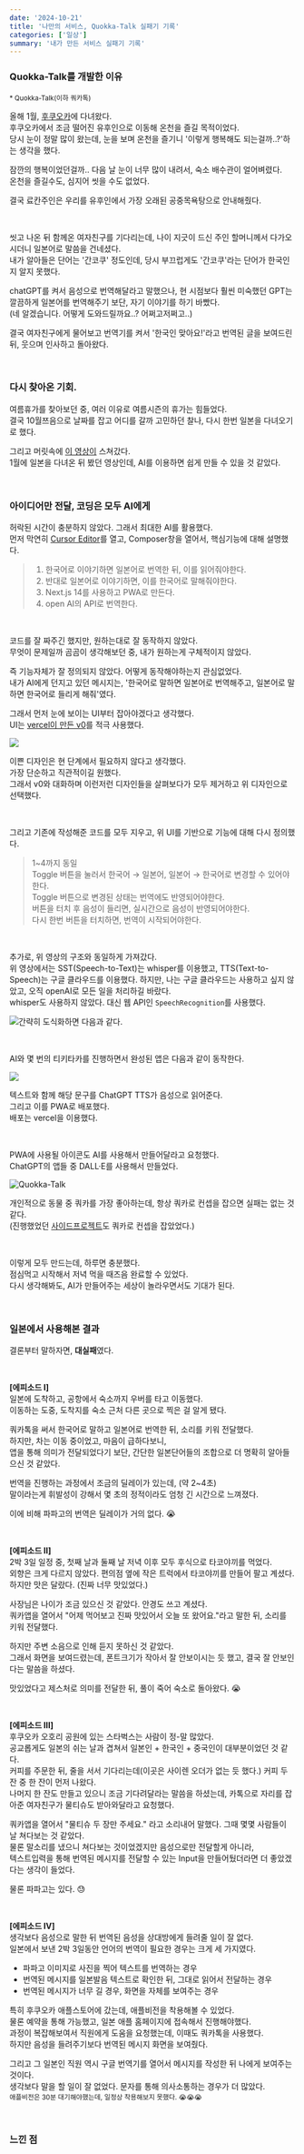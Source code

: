 ```yaml
---
date: '2024-10-21'
title: '나만의 서비스, Quokka-Talk 실패기 기록'
categories: ['일상']
summary: '내가 만든 서비스 실패기 기록'
---
```


### Quokka-Talk를 개발한 이유

<small>\* Quokka-Talk(이하 쿼카톡)</small>

올해 1월, [후쿠오카](https://geuni620.github.io/blog/2024/1/31/daily/)에 다녀왔다.  
후쿠오카에서 조금 떨어진 유후인으로 이동해 온천을 즐길 목적이었다.  
당시 눈이 정말 많이 왔는데, 눈을 보며 온천을 즐기니 '이렇게 행복해도 되는걸까..?'하는 생각을 했다.

잠깐의 행복이었던걸까.. 다음 날 눈이 너무 많이 내려서, 숙소 배수관이 얼어벼렸다.  
온천을 즐길수도, 심지어 씻을 수도 없었다.

결국 료칸주인은 우리를 유후인에서 가장 오래된 공중목욕탕으로 안내해줬다.

<br/>

씻고 나온 뒤 함께온 여자친구를 기다리는데, 나이 지긋이 드신 주인 할머니께서 다가오시더니 일본어로 말씀을 건네셨다.  
내가 알아들은 단어는 '간코쿠' 정도인데, 당시 부끄럽게도 '간코쿠'라는 단어가 한국인지 알지 못했다.

chatGPT를 켜서 음성으로 번역해달라고 말했으나, 현 시점보다 훨씬 미숙했던 GPT는 깔끔하게 일본어를 번역해주기 보단, 자기 이야기를 하기 바빴다.  
(네 알겠습니다. 어떻게 도와드릴까요..? 어쩌고저쩌고..)

결국 여자친구에게 물어보고 번역기를 켜서 '한국인 맞아요!'라고 번역된 글을 보여드린 뒤, 웃으며 인사하고 돌아왔다.

<br/>

### 다시 찾아온 기회.

여름휴가를 찾아보던 중, 여러 이유로 여름시즌의 휴가는 힘들었다.  
결국 10월쯔음으로 날짜를 잡고 어디를 갈까 고민하던 찰나, 다시 한번 일본을 다녀오기로 했다.

그리고 머릿속에 [이 영상이](https://youtu.be/7YGM5jx0C3o?si=cz8sAmZrnknPPc-k) 스쳐갔다.  
1월에 일본을 다녀온 뒤 봤던 영상인데, AI를 이용하면 쉽게 만들 수 있을 것 같았다.

<br/>

### 아이디어만 전달, 코딩은 모두 AI에게

허락된 시간이 충분하지 않았다.
그래서 최대한 AI를 활용했다.  
먼저 막연히 [Cursor Editor](https://www.cursor.com/)를 열고, Composer창을 열어서, 핵심기능에 대해 설명했다.

> 1. 한국어로 이야기하면 일본어로 번역한 뒤, 이를 읽어줘야한다.
> 2. 반대로 일본어로 이야기하면, 이를 한국어로 말해줘야한다.
> 3. Next.js 14를 사용하고 PWA로 만든다.
> 4. open AI의 API로 번역한다.

<br/>

코드를 잘 짜주긴 했지만, 원하는대로 잘 동작하지 않았다.  
무엇이 문제일까 곰곰이 생각해보던 중, 내가 원하는게 구체적이지 않았다.

즉 기능자체가 잘 정의되지 않았다. 어떻게 동작해야하는지 관심없었다.  
내가 AI에게 던지고 있던 메시지는, '한국어로 말하면 일본어로 번역해주고, 일본어로 말하면 한국어로 들리게 해줘'였다.

그래서 먼저 눈에 보이는 UI부터 잡아야겠다고 생각했다.  
UI는 [vercel이 만든 v0](https://v0.dev/)를 적극 사용했다.

![](./design.png)

이쁜 디자인은 현 단계에서 필요하지 않다고 생각했다.  
가장 단순하고 직관적이길 원했다.  
그래서 v0와 대화하며 이런저런 디자인들을 살펴보다가 모두 제거하고 위 디자인으로 선택했다.

<br/>

그리고 기존에 작성해준 코드를 모두 지우고, 위 UI를 기반으로 기능에 대해 다시 정의했다.

> 1~4까지 동일  
> Toggle 버튼을 눌러서 한국어 → 일본어, 일본어 → 한국어로 변경할 수 있어야한다.  
> Toggle 버튼으로 변경된 상태는 번역에도 반영되어야한다.  
> 버튼을 터치 후 음성이 들리면, 실시간으로 음성이 반영되어야한다.  
> 다시 한번 버튼을 터치하면, 번역이 시작되어야한다.

<br/>

추가로, 위 영상의 구조와 동일하게 가져갔다.  
위 영상에서는 SST(Speech-to-Text)는 whisper를 이용했고, TTS(Text-to-Speech)는 구글 클라우드를 이용했다.
하지만, 나는 구글 클라우드는 사용하고 싶지 않았고, 오직 openAI로 모든 일을 처리하길 바랐다.  
whisper도 사용하지 않았다. 대신 웹 API인 `SpeechRecognition`를 사용했다.

![간략히 도식화하면 다음과 같다.](./flow-chart.png)

<br/>

AI와 몇 번의 티키타카를 진행하면서 완성된 앱은 다음과 같이 동작한다.

![](./use-case.gif)

텍스트와 함께 해당 문구를 ChatGPT TTS가 음성으로 읽어준다.  
그리고 이를 PWA로 배포했다.  
배포는 vercel을 이용했다.

<br/>

PWA에 사용될 아이콘도 AI를 사용해서 만들어달라고 요청했다.  
ChatGPT의 앱들 중 DALL·E를 사용해서 만들었다.

![Quokka-Talk](./icon.png)

개인적으로 동물 중 쿼카를 가장 좋아하는데, 항상 쿼카로 컨셉을 잡으면 실패는 없는 것 같다.  
(진행했었던 [사이드프로젝트](https://geuni620.github.io/blog/2024/2/18/retrospect/)도 쿼카로 컨셉을 잡았었다.)

<br/>

이렇게 모두 만드는데, 하루면 충분했다.  
점심먹고 시작해서 저녁 먹을 때즈음 완료할 수 있었다.  
다시 생각해봐도, AI가 만들어주는 세상이 놀라우면서도 기대가 된다.

<br/>

### 일본에서 사용해본 결과

결론부터 말하자면, **대실패**였다.

<br/>

**[에피소드 I]**  
일본에 도착하고, 공항에서 숙소까지 우버를 타고 이동했다.  
이동하는 도중, 도착지를 숙소 근처 다른 곳으로 찍은 걸 알게 됐다.

쿼카톡을 써서 한국어로 말하고 일본어로 번역한 뒤, 소리를 키워 전달했다.  
하지만, 차는 이동 중이었고, 마음이 급하다보니,  
앱을 통해 의미가 전달되었다기 보단, 간단한 일본단어들의 조합으로 더 명확히 알아들으신 것 같았다.

번역을 진행하는 과정에서 조금의 딜레이가 있는데, (약 2\~4초)  
말이라는게 휘발성이 강해서 몇 초의 정적이라도 엄청 긴 시간으로 느껴졌다.

이에 비해 파파고의 번역은 딜레이가 거의 없다. 😭

<br/>

**[에피소드 II]**  
2박 3일 일정 중, 첫째 날과 둘째 날 저녁 이후 모두 후식으로 타코야끼를 먹었다.  
외향은 크게 다르지 않았다. 편의점 옆에 작은 트럭에서 타코야끼를 만들어 팔고 계셨다.  
하지만 맛은 달랐다. (진짜 너무 맛있었다.)

사장님은 나이가 조금 있으신 것 같았다. 안경도 쓰고 계셨다.  
쿼카앱을 열어서 "어제 먹어보고 진짜 맛있어서 오늘 또 왔어요."라고 말한 뒤, 소리를 키워 전달했다.

하지만 주변 소음으로 인해 듣지 못하신 것 같았다.  
그래서 화면을 보여드렸는데, 폰트크기가 작아서 잘 안보이시는 듯 했고, 결국 잘 안보인다는 말씀을 하셨다.

맛있었다고 제스처로 의미를 전달한 뒤, 풀이 죽어 숙소로 돌아왔다. 😭

<br/>

**[에피소드 III]**  
후쿠오카 오호리 공원에 있는 스타벅스는 사람이 정-말 많았다.  
공교롭게도 일본의 쉬는 날과 겹쳐서 일본인 + 한국인 + 중국인이 대부분이었던 것 같다.  
커피를 주문한 뒤, 줄을 서서 기다리는데(이곳은 사이렌 오더가 없는 듯 했다.) 커피 두 잔 중 한 잔이 먼저 나왔다.  
나머지 한 잔도 만들고 있으니 조금 기다려달라는 말씀을 하셨는데, 카톡으로 자리를 잡아준 여자친구가 물티슈도 받아와달라고 요청했다.

쿼카앱을 열어서 "물티슈 두 장만 주세요." 라고 소리내어 말했다. 그때 몇몇 사람들이 날 쳐다보는 것 같았다.  
물론 말소리를 냈으니 쳐다보는 것이었겠지만 음성으로만 전달할게 아니라,  
텍스트입력을 통해 번역된 메시지를 전달할 수 있는 Input을 만들어뒀더라면 더 좋았겠다는 생각이 들었다.

물론 파파고는 있다. 😓

<br/>

**[에피소드 IV]**  
생각보다 음성으로 말한 뒤 번역된 음성을 상대방에게 들려줄 일이 잘 없다.  
일본에서 보낸 2박 3일동안 언어의 번역이 필요한 경우는 크게 세 가지였다.

- 파파고 이미지로 사진을 찍어 텍스트를 번역하는 경우
- 번역된 메시지를 일본발음 텍스트로 확인한 뒤, 그대로 읽어서 전달하는 경우
- 번역된 메시지가 너무 길 경우, 화면을 자체를 보여주는 경우

특히 후쿠오카 애플스토어에 갔는데, 애플비전을 착용해볼 수 있었다.  
물론 예약을 통해 가능했고, 일본 애플 홈페이지에 접속해서 진행해야했다.  
과정이 복잡해보여서 직원에게 도움을 요청했는데, 이때도 쿼카톡을 사용했다.  
하지만 음성을 들려주기보다 번역된 메시지 화면을 보여줬다.

그리고 그 일본인 직원 역시 구글 번역기를 열어서 메시지를 작성한 뒤 나에게 보여주는 것이다.  
생각보다 말을 할 일이 잘 없었다. 문자를 통해 의사소통하는 경우가 더 많았다.  
<small>애플비전은 30분 대기해야했는데, 일정상 착용해보지 못했다. 😭😭😭</small>

<br/>

### 느낀 점

